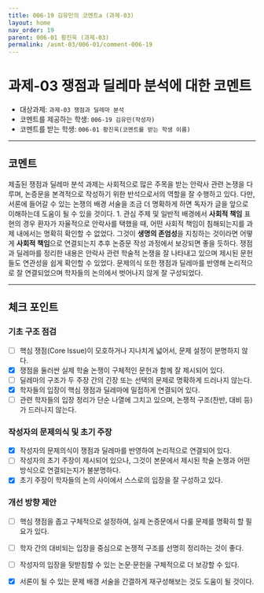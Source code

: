 ```yaml
---
title: 006-19 김유민의 코멘트a (과제-03) 
layout: home
nav_order: 19
parent: 006-01 황진욱 (과제-03)
permalink: /asmt-03/006-01/comment-006-19
---
```


# 과제-03 쟁점과 딜레마 분석에 대한 코멘트

- 대상과제: `과제-03 쟁점과 딜레마 분석`
- 코멘트를 제공하는 학생: `006-19 김유민(작성자)` 
- 코멘트를 받는 학생: `006-01 황진욱(코멘트를 받는 학생 이름)` 

---

## 코멘트 

제출된 쟁점과 딜레마 분석 과제는 사회적으로 많은 주목을 받는 안락사 관련 논쟁을 다루며, 논증문을 본격적으로 작성하기 위한 반석으로서의 역할을 잘 수행하고 있다. 다만, 서론에 들어갈 수 있는 논쟁의 배경 서술을 조금 더 명확하게 하면 독자가 글을 앞으로 이해하는데 도움이 될 수 있을 것이다. 1. 관심 주제 및 일반적 배경에서 **사회적 책임** 표현의 경우 환자가 자율적으로 안락사를 택했을 때, 어떤 사회적 책임이 침해되는지를 과제 내에서는 명확히 확인할 수 없었다. 그것이 **생명의 존엄성**을 지칭하는 것이라면 어떻게 **사회적 책임**으로 연결되는지 추후 논증문 작성 과정에서 보강되면 좋을 듯하다. 쟁점과 딜레마를 정리한 내용은 안락사 관련 학술적 논쟁을 잘 나타내고 있으며 제시된 문헌들도 연관성을 쉽게 확인할 수 있었다. 문제의식 또한 쟁점과 딜레마를 반영해 논리적으로 잘 연결되었으며 학자들의 논의에서 벗어나지 않게 잘 구성되었다. 

---

## 체크 포인트

### **기초 구조 점검**
- [ ] 핵심 쟁점(Core Issue)이 모호하거나 지나치게 넓어서, 문제 설정이 분명하지 않다.
- [x] 쟁점을 둘러싼 실제 학술 논쟁이 구체적인 문헌과 함께 잘 제시되어 있다.
- [ ] 딜레마의 구조가 두 주장 간의 긴장 또는 선택의 문제로 명확하게 드러나지 않는다.
- [x] 학자들의 입장이 핵심 쟁점과 딜레마에 밀접하게 연결되어 있다.
- [ ] 관련 학자들의 입장 정리가 단순 나열에 그치고 있으며, 논쟁적 구조(찬반, 대비 등)가 드러나지 않는다.

### **작성자의 문제의식 및 초기 주장**
- [x] 작성자의 문제의식이 쟁점과 딜레마를 반영하여 논리적으로 연결되어 있다.
- [ ] 작성자의 초기 주장이 제시되어 있으나, 그것이 본문에서 제시된 학술 논쟁과 어떤 방식으로 연결되는지가 불분명하다.
- [x] 초기 주장이 학자들의 논의 사이에서 스스로의 입장을 잘 구성하고 있다.

### **개선 방향 제안**
- [ ] 핵심 쟁점을 좁고 구체적으로 설정하여, 실제 논증문에서 다룰 문제를 명확히 할 필요가 있다.
- [ ] 학자 간의 대비되는 입장을 중심으로 논쟁적 구조를 선명히 정리하는 것이 좋다.
- [ ] 작성자의 입장을 뒷받침할 수 있는 논문·문헌을 구체적으로 더 보강할 수 있다.
- [x] 서론이 될 수 있는 문제 배경 서술을 간결하게 재구성해보는 것도 도움이 될 것이다.


